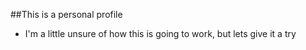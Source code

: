 ##This is a personal profile
* I'm a little unsure of how this is going to work, but lets give it a try
